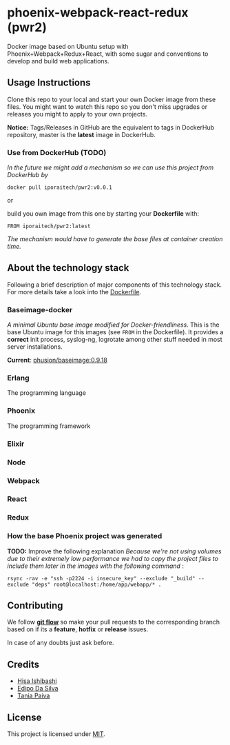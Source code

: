 # phoenix-webpack-react-redux (pwr2)

Docker image based on Ubuntu setup with Phoenix+Webpack+Redux+React, with some sugar and conventions to develop and build web applications.

## Usage Instructions

Clone this repo to your local and start your own Docker image from these files. You might want to watch this repo so you don't miss upgrades or releases you might to apply to your own projects.

**Notice:** Tags/Releases in GitHub are the equivalent to tags in DockerHub repository, master is the **latest** image in DockerHub.

### Use from DockerHub (TODO)

_In the future we might add a mechanism so we can use this project from DockerHub by_

`docker pull iporaitech/pwr2:v0.0.1`

or

build you own image from this one by starting your **Dockerfile** with:

```shell
FROM iporaitech/pwr2:latest
```

_The mechanism would have to generate the base files at container creation time._

###

## About the technology stack

Following a brief description of major components of this technology stack. For more details take a look into the [Dockerfile](https://github.com/iporaitech/pwr2-docker/blob/master/Dockerfile).

### Baseimage-docker

_A minimal Ubuntu base image modified for Docker-friendliness_. This is the base Ubuntu image for this images (see `FROM` in the Dockerfile). It provides a **correct** init process, syslog-ng, logrotate among other stuff needed in most server installations.

**Current**: [phusion/baseimage:0.9.18](https://github.com/phusion/baseimage-docker/tree/rel-0.9.18)

### Erlang

The programming language

### Phoenix

The programming framework

### Elixir
### Node
### Webpack
### React
### Redux

### How the base Phoenix project was generated

**TODO:** Improve the following explanation
_Because we're not using volumes due to their extremely low performance we had to copy the project files to include them later in the images with the following command_ :

`rsync -rav -e "ssh -p2224 -i insecure_key" --exclude "_build" --exclude "deps" root@localhost:/home/app/webapp/* .`


## Contributing

We follow **[git flow](http://nvie.com/posts/a-successful-git-branching-model/)** so make your pull requests to the corresponding branch based on if its a **feature**, **hotfix** or **release** issues.

In case of any doubts just ask before.

## Credits

* [Hisa Ishibashi](https://github.com/hisapy)
* [Edipo Da Silva](https://github.com/edipox)
* [Tania Paiva](https://github.com/taniadaniela)

## License
This project is licensed under [MIT](https://github.com/iporaitech/pwr2-docker/blob/master/LICENSE).
